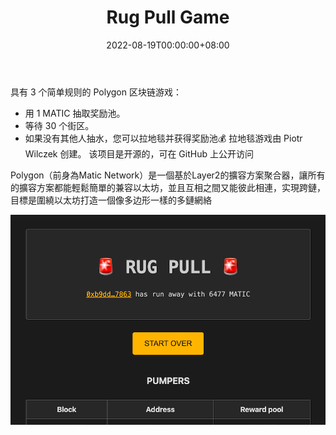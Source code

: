 ﻿---
title: "Rug Pull Game"
description: "Polygon 区块链上令人上瘾的游戏，仅适用于 degens."
date: 2022-08-19T00:00:00+08:00
lastmod: 2022-08-19T00:00:00+08:00
draft: false
authors: ["boogArno"]
featuredImage: "rug-pull-game.png"
tags: ["Gambling","Rug Pull Game"]
categories: ["nfts"]
nfts: ["Gambling"]
blockchain: "Polygon"
website: "https://rugpullgame.xyz/"
twitter: "https://twitter.com/piotrekwilczek"
discord: ""
telegram: ""
github: "https://github.com/panpeter/rugpullgame"
youtube: ""
twitch: ""
facebook: ""
instagram: ""
reddit: ""
medium: ""
steam: ""
gitbook: ""
googleplay: ""
appstore: ""
status: "Live"
weight: 
lightgallery: true
toc: true
pinned: false
recommend: false
recommend1: false
---
具有 3 个简单规则的 Polygon 区块链游戏：
- 用 1 MATIC 抽取奖励池。
- 等待 30 个街区。
- 如果没有其他人抽水，您可以拉地毯并获得奖励池💰
拉地毯游戏由 Piotr Wilczek 创建。 该项目是开源的，可在 GitHub 上公开访问

Polygon（前身為Matic Network）是一個基於Layer2的擴容方案聚合器，讓所有的擴容方案都能輕鬆簡單的兼容以太坊，並且互相之間又能彼此相連，实現跨鏈，目標是圍繞以太坊打造一個像多边形一樣的多鏈網絡

![rugpullgame-dapp-games-matic-image2_4da36137b49599f1f5efca7b05f360f9](rugpullgame-dapp-games-matic-image2_4da36137b49599f1f5efca7b05f360f9.png)